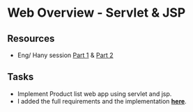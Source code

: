 # Web Overview - Servlet & JSP

## Resources 

- Eng/ Hany session [Part 1](https://drive.google.com/file/d/15v7tlEScnicnBVqqWwkg6RSotjbA3OIU/view?usp=drive_link) & [Part 2](https://drive.google.com/file/d/1TuPs-zrWYvlxMNs549sWKcgv38DF8Bg3/view?usp=drive_link)

## Tasks
- Implement Product list web app using servlet and jsp.
- I added the full requirements and the implementation **[here](https://github.com/Zeyad2003/Product-List)**.
